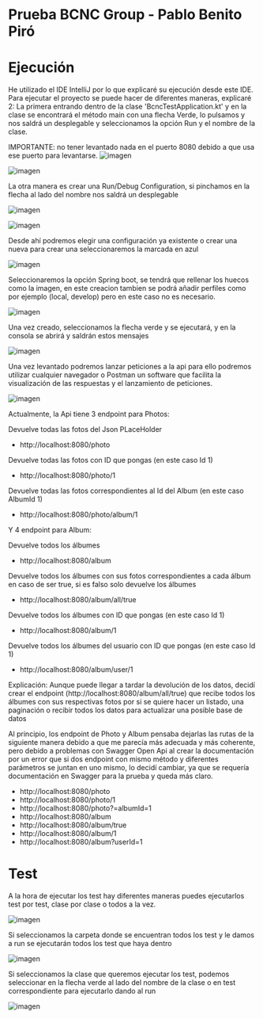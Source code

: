 # Prueba BCNC Group - Pablo Benito Piró

# Ejecución

He utilizado el IDE IntelliJ por lo que explicaré su ejecución desde este IDE.
Para ejecutar el proyecto se puede hacer de diferentes maneras, explicaré 2:
La primera entrando dentro de la clase 'BcncTestApplication.kt' y en la clase se encontrará el método main con una
flecha Verde, lo pulsamos y nos saldrá un desplegable y seleccionamos la opción Run y el nombre de la clase.

IMPORTANTE: no tener levantado nada en el puerto 8080 debido a que usa ese puerto para levantarse.
![imagen](https://github.com/user-attachments/assets/e2d30da4-ff79-4c03-9882-394754d9b441)


![imagen](https://github.com/user-attachments/assets/358db8b0-dd5b-4120-b6c3-a4b157e4ba05)


La otra manera es crear una Run/Debug Configuration, si pinchamos en la flecha al lado del nombre nos saldrá un
desplegable

![imagen](https://github.com/user-attachments/assets/4372f97a-b12e-49f7-a7a3-d254cb86efdf)

![imagen](https://github.com/user-attachments/assets/0bfcc8cb-1c39-48b3-bbdb-b0bd4613fb02)

Desde ahí podremos elegir una configuración ya existente o crear una nueva para crear una seleccionaremos la marcada en
azul

![imagen](https://github.com/user-attachments/assets/09e937f6-ed4d-454d-b006-4065996549d0)


Seleccionaremos la opción Spring boot, se tendrá que rellenar los huecos como la imagen, en este creacion tambien se
podrá  añadir perfiles como por ejemplo (local, develop) pero en este caso no es necesario.

![imagen](https://github.com/user-attachments/assets/4372f97a-b12e-49f7-a7a3-d254cb86efdf)

Una vez creado, seleccionamos la flecha verde y se ejecutará, y en la consola se abrirá y saldrán estos mensajes

![imagen](https://github.com/user-attachments/assets/e7037a44-59f3-403e-a3d4-3aa1a256db30)

Una vez levantado podremos lanzar peticiones a la api para ello podremos utilizar cualquier navegador o Postman un
software que facilita la visualización de las respuestas y el lanzamiento de peticiones.

![imagen](https://github.com/user-attachments/assets/19e9629a-6656-4856-98ec-adc21a6c7546)

Actualmente, la Api tiene 3 endpoint para Photos:

Devuelve todas las fotos del Json PLaceHolder

- http://localhost:8080/photo

Devuelve todas las fotos con ID que pongas (en este caso Id 1)

- http://localhost:8080/photo/1

Devuelve todas las fotos correspondientes al Id del Album (en este caso AlbumId 1)

- http://localhost:8080/photo/album/1

Y 4 endpoint para Album:

Devuelve todos los álbumes

- http://localhost:8080/album

Devuelve todos los álbumes con sus fotos correspondientes a cada álbum en caso de ser true, si es falso solo devuelve
los álbumes

- http://localhost:8080/album/all/true

Devuelve todos los álbumes con ID que pongas (en este caso Id 1)

- http://localhost:8080/album/1

Devuelve todos los álbumes del usuario con ID que pongas (en este caso Id 1)

- http://localhost:8080/album/user/1

Explicación:
Aunque puede llegar a tardar la devolución de los datos, decidí crear el endpoint (http://localhost:8080/album/all/true)
que recibe todos los álbumes con sus respectivas fotos
por si se quiere hacer un listado, una paginación o recibir todos los datos para actualizar una posible base de datos

Al principio, los endpoint de Photo y Album pensaba dejarlas las rutas de la siguiente manera debido a que me parecía más
adecuada y más coherente, pero debido a problemas con Swagger Open Api al crear la documentación por un error que si dos
endpoint con mismo método y diferentes parámetros se juntan en uno mismo, lo decidí cambiar, ya que se requería documentación en Swagger para la prueba y queda más claro.

- http://localhost:8080/photo
- http://localhost:8080/photo/1
- http://localhost:8080/photo?=albumId=1
- http://localhost:8080/album
- http://localhost:8080/album/true
- http://localhost:8080/album/1
- http://localhost:8080/album?userId=1

# Test

A la hora de ejecutar los test hay diferentes maneras puedes ejecutarlos test por test, clase por clase o todos a la vez.

![imagen](https://github.com/user-attachments/assets/6f622873-cf43-4103-b6fc-e4e845146c39)

Si seleccionamos la carpeta donde se encuentran todos los test y le damos a run se ejecutarán todos los test que haya dentro

![imagen](https://github.com/user-attachments/assets/491e927d-8ea0-49a4-8f43-7f1b97f34e67)

Si seleccionamos la clase que queremos ejecutar los test, podemos seleccionar  en la flecha verde al lado del nombre de la clase o en test correspondiente para ejecutarlo dando al run

![imagen](https://github.com/user-attachments/assets/4c00b519-5014-483d-97ce-aee3a134a57e)




